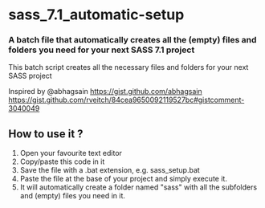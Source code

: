 # sass_7.1_automatic-setup

### A batch file that automatically creates all the (empty) files and folders you need for your next SASS 7.1 project



This batch script creates all the necessary files and folders for your next SASS project 

Inspired by @abhagsain https://gist.github.com/abhagsain 
https://gist.github.com/rveitch/84cea9650092119527bc#gistcomment-3040049

## How to use it ?


1. Open your favourite text editor
2. Copy/paste this code in it
3. Save the file with a .bat extension, e.g. sass_setup.bat
4. Paste the file at the base of your project and simply execute it.
5. It will automatically create a folder named "sass" with all the subfolders and (empty) files you need in it.
